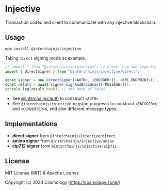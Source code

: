 # Injective

Transaction codec and client to communicate with any injective blockchain.

## Usage

```sh
npm install @interchainjs/injective
```

Taking `direct` signing mode as example.

```ts
// import * from "@interchainjs/injective"; // Error: use sub-imports, to ensure small app size
import { DirectSigner } from "@interchainjs/injective/direct";

const signer = new DirectSigner(<AUTH>, <ENCODER>[], <RPC_ENDPOINT>); // **ONLY** rpc endpoint is supported for now
const result = await signer.signAndBroadcast(<MESSAGE>[]);
console.log(result.hash); // the hash of TxRaw
```

- See [@interchainjs/auth](/packages/auth/README.md) to construct `<AUTH>`
- See `@interchainjs/injective-msgs`(on progress) to construct `<ENCODER>`s and `<CONVERTER>`s, and also different message types.

## Implementations

- **direct signer** from `@interchainjs/injective/direct`
- **amino signer** from `@interchainjs/injective/amino`
- **eip712 signer** from `@interchainjs/injective/eip712`

## License

MIT License (MIT) & Apache License

Copyright (c) 2024 Cosmology (https://cosmology.zone/)